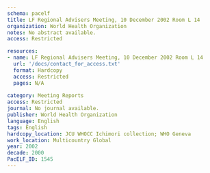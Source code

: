 ```yaml
---
schema: pacelf
title: LF Regional Advisers Meeting, 10 December 2002 Room L 14
organization: World Health Organization
notes: No abstract available.
access: Restricted

resources:
- name: LF Regional Advisers Meeting, 10 December 2002 Room L 14
  url: '/docs/contact_for_access.txt'
  format: Hardcopy
  access: Restricted
  pages: N/A
 
category: Meeting Reports
access: Restricted
journal: No journal available.
publisher: World Health Organization
language: English 
tags: English 
hardcopy_location: JCU WHOCC Ichimori collection; WHO Geneva
work_location: Multicountry Global
year: 2002
decade: 2000
PacELF_ID: 1545
---
```

